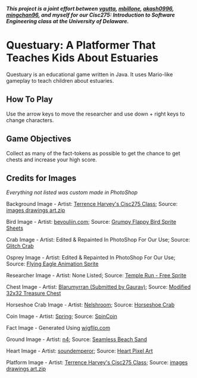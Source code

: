 ***This project is a joint effort between [vgutta](https://github.com/vgutta), [mbillone](https://github.com/mbillone), [akash0996](https://github.com/akash0996), [mingchan96](https://github.com/mingchan96), and myself for our Cisc275: Introduction to Software Engineering class at the University of Delaware.***

# Questuary: A Platformer That Teaches Kids About Estuaries

Questuary is an educational game written in Java. It uses Mario-like gameplay to teach children about estuaries.

## How To Play

Use the arrow keys to move the researcher and use down + right keys to change characters. 

## Game Objectives

Collect as many of the fact-tokens as possible to get the chance to get chests and increase your high score.

## Credits for Images
*Everything not listed was custom made in PhotoShop*

Background Image - Artist: [Terrence Harvey's Cisc275 Class](http://www1.udel.edu/CIS/275/tharvey/17F/index.html); Source: [images drawings art.zip](http://www1.udel.edu/CIS/275/tharvey/17F/resources/images%20drawings%20art.zip)

Bird Image - Artist: [bevouliin.com](https://opengameart.org/users/bevouliincom); Source: [Grumpy Flappy Bird Sprite Sheets](https://opengameart.org/content/free-game-asset-grumpy-flappy-bird-sprite-sheets)

Crab Image - Artist: Edited & Repainted In PhotoShop For Our Use; Source: [Glitch Crab](https://www.glitchthegame.com/inhabitants/animals/crab/) 

Osprey Image - Artist: Edited & Repainted In PhotoShop For Our Use; Source: [Flying Eagle Animation Sprite](https://media.istockphoto.com/vectors/flying-eagle-animation-sprite-vector-id502042570)

Researcher Image - Artist: None Listed; Source: [Temple Run - Free Sprite](https://www.gameart2d.com/temple-run---free-sprites.html)

Chest Image - Artist: [Blarumyrran (Submitted by Gaurav)](https://opengameart.org/users/gaurav); Source: [Modified 32x32 Treasure Chest](https://opengameart.org/content/modified-32x32-treasure-chest)

Horseshoe Crab Image - Artist: [Nelshroom](https://www.reddit.com/user/Nelshroom); Source: [Horseshoe Crab](https://www.reddit.com/r/mopeio/comments/5ydpy3/mopeio_art_horseshoe_crab/)

Coin Image - Artist: [Spring](https://opengameart.org/users/spring); Source: [SpinCoin](https://opengameart.org/content/spincoin)

Fact Image - Generated Using [wigflip.com](http://wigflip.com/ds/)

Ground Image - Artist: [n4](https://opengameart.org/users/n4); Source: [Seamless Beach Sand](https://opengameart.org/content/seamless-beach-sand)

Heart Image - Artist: [soundemperor](https://opengameart.org/users/soundemperor); Source: [Heart Pixel Art](https://opengameart.org/content/heart-pixel-art)

Platform Image - Artist: [Terrence Harvey's Cisc275 Class](http://www1.udel.edu/CIS/275/tharvey/17F/index.html); Source: [images drawings art.zip](http://www1.udel.edu/CIS/275/tharvey/17F/resources/images%20drawings%20art.zip)